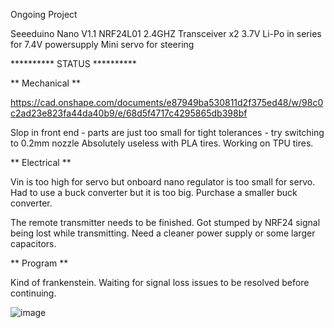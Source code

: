 Ongoing Project

Seeeduino Nano V1.1
NRF24L01 2.4GHZ Transceiver
x2 3.7V Li-Po in series for 7.4V powersupply
Mini servo for steering

********** STATUS **********

** Mechanical **

https://cad.onshape.com/documents/e87949ba530811d2f375ed48/w/98c0c2ad23e823fa44da40b9/e/68d5f4717c4295865db398bf

Slop in front end - parts are just too small for tight tolerances - try switching to 0.2mm nozzle
Absolutely useless with PLA tires. Working on TPU tires.

** Electrical **

Vin is too high for servo but onboard nano regulator is too small for servo.
Had to use a buck converter but it is too big. Purchase a smaller buck converter.

The remote transmitter needs to be finished. Got stumped by NRF24 signal being lost while transmitting.
Need a cleaner power supply or some larger capacitors.

** Program **

Kind of frankenstein. Waiting for signal loss issues to be resolved before continuing.

![image](https://github.com/FourBasic/Mini-RC-Car/assets/79863927/ee2c598b-711b-4c9c-892e-e12f4d0367b1)



